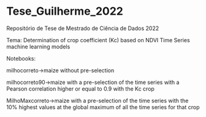 # Tese_Guilherme_2022
Repositório de Tese de Mestrado de Ciência de Dados 2022

Tema:
Determination of crop coefficient (Kc) based on NDVI Time Series machine learning models

Notebooks:

milhocorreto->maize without pre-selection

milhocorreto90->maize with a pre-selection of the time series with a Pearson correlation higher or equal to 0.9 with the Kc crop

MilhoMaxcorreto->maize with a pre-selection of the time series with the 10% highest values at the global maximum of all the time series for that crop
